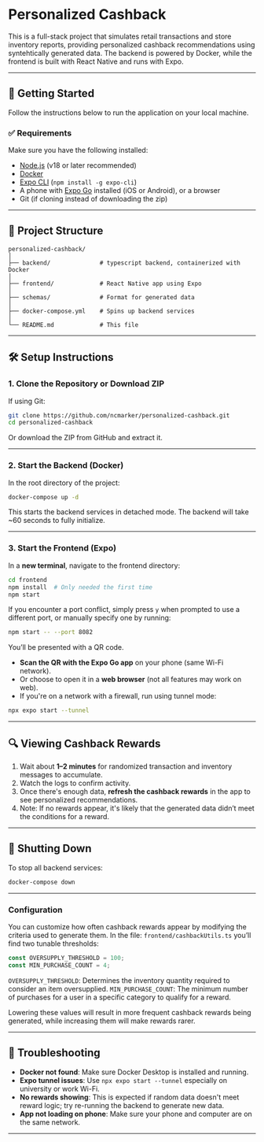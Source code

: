 # Personalized Cashback

This is a full-stack project that simulates retail transactions and store inventory reports, providing personalized cashback recommendations using syntehtically generated data. The backend is powered by Docker, while the frontend is built with React Native and runs with Expo.

---

## 🚀 Getting Started

Follow the instructions below to run the application on your local machine.

### ✅ Requirements

Make sure you have the following installed:

- [Node.js](https://nodejs.org/) (v18 or later recommended)
- [Docker](https://www.docker.com/products/docker-desktop)
- [Expo CLI](https://docs.expo.dev/get-started/installation/) (`npm install -g expo-cli`)
- A phone with [Expo Go](https://expo.dev/client) installed (iOS or Android), or a browser
- Git (if cloning instead of downloading the zip)

---

## 📁 Project Structure

```
personalized-cashback/
│
├── backend/              # typescript backend, containerized with Docker
│
├── frontend/             # React Native app using Expo
│
├── schemas/              # Format for generated data 
│
├── docker-compose.yml    # Spins up backend services
│
└── README.md             # This file
```

---

## 🛠️ Setup Instructions

### 1. Clone the Repository or Download ZIP

If using Git:

```bash
git clone https://github.com/ncmarker/personalized-cashback.git
cd personalized-cashback
```

Or download the ZIP from GitHub and extract it.

---

### 2. Start the Backend (Docker)

In the root directory of the project:

```bash
docker-compose up -d
```

This starts the backend services in detached mode. The backend will take ~60 seconds to fully initialize.

---

### 3. Start the Frontend (Expo)

In a **new terminal**, navigate to the frontend directory:

```bash
cd frontend
npm install  # Only needed the first time
npm start
```

If you encounter a port conflict, simply press `y` when prompted to use a different port, or manually specify one by running:

```bash
npm start -- --port 8082
```

You’ll be presented with a QR code.

- **Scan the QR with the Expo Go app** on your phone (same Wi-Fi network).
- Or choose to open it in a **web browser** (not all features may work on web).
- If you're on a network with a firewall, run using tunnel mode:

```bash
npx expo start --tunnel
```

---

## 🔍 Viewing Cashback Rewards

1. Wait about **1–2 minutes** for randomized transaction and inventory messages to accumulate.
2. Watch the logs to confirm activity.
3. Once there's enough data, **refresh the cashback rewards** in the app to see personalized recommendations.
4. Note: If no rewards appear, it's likely that the generated data didn’t meet the conditions for a reward.

---

## 🧹 Shutting Down

To stop all backend services:

```bash
docker-compose down
```

---

### Configuration

You can customize how often cashback rewards appear by modifying the criteria used to generate them. In the file: `frontend/cashbackUtils.ts` you’ll find two tunable thresholds:

```ts
const OVERSUPPLY_THRESHOLD = 100;
const MIN_PURCHASE_COUNT = 4;
```

`OVERSUPPLY_THRESHOLD`: Determines the inventory quantity required to consider an item oversupplied.
`MIN_PURCHASE_COUNT`: The minimum number of purchases for a user in a specific category to qualify for a reward.

Lowering these values will result in more frequent cashback rewards being generated, while increasing them will make rewards rarer.

---

## 💬 Troubleshooting

- **Docker not found**: Make sure Docker Desktop is installed and running.
- **Expo tunnel issues**: Use `npx expo start --tunnel` especially on university or work Wi-Fi.
- **No rewards showing**: This is expected if random data doesn't meet reward logic; try re-running the backend to generate new data.
- **App not loading on phone**: Make sure your phone and computer are on the same network.

---
